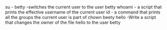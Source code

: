 su - betty -switches the current user to the user betty
whoami - a script that prints the effective username of the current user
id -  a command that prints all the groups the current user is part of
chown beety hello -Write a script that changes the owner of the file hello to the user betty
